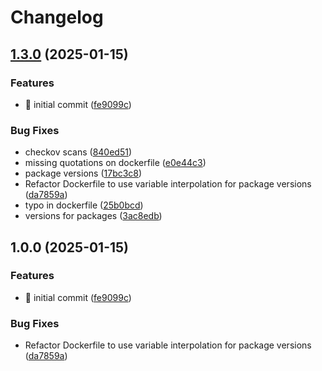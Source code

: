 # Changelog

## [1.3.0](https://github.com/martadams89/webtop-sftp/compare/v1.2.0...v1.3.0) (2025-01-15)


### Features

* :rocket: initial commit ([fe9099c](https://github.com/martadams89/webtop-sftp/commit/fe9099c18cc0188ec884b97b5d2510b3d179ea8e))


### Bug Fixes

* checkov scans ([840ed51](https://github.com/martadams89/webtop-sftp/commit/840ed51620234ff2347646a4a1ed86ed7458c28e))
* missing quotations on dockerfile ([e0e44c3](https://github.com/martadams89/webtop-sftp/commit/e0e44c3a9bfec6c8b7f572c2e926df255c3aa11f))
* package versions ([17bc3c8](https://github.com/martadams89/webtop-sftp/commit/17bc3c82b97ddc30863bfd742678f5b20540030e))
* Refactor Dockerfile to use variable interpolation for package versions ([da7859a](https://github.com/martadams89/webtop-sftp/commit/da7859a9e43389d426cf85f37d879a37b66add4d))
* typo in dockerfile ([25b0bcd](https://github.com/martadams89/webtop-sftp/commit/25b0bcde4583a81a5e5bb876a2ef17dc24777eeb))
* versions for packages ([3ac8edb](https://github.com/martadams89/webtop-sftp/commit/3ac8edb82ce4fa6afb1389ffd2b405c86d6c86e2))

## 1.0.0 (2025-01-15)

### Features

- :rocket: initial commit ([fe9099c](https://github.com/martadams89/webtop-sftp/commit/fe9099c18cc0188ec884b97b5d2510b3d179ea8e))

### Bug Fixes

- Refactor Dockerfile to use variable interpolation for package versions ([da7859a](https://github.com/martadams89/webtop-sftp/commit/da7859a9e43389d426cf85f37d879a37b66add4d))
